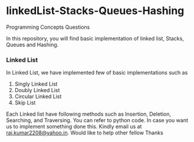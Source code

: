 # linkedList-Stacks-Queues-Hashing
Programming Concepts Questions


In this repository, you will find basic implementation of linked list, Stacks, Queues and Hashing.

### Linked List
In Linked List, we have implemented few of basic implementations such as
1) Singly Linked List
2) Doubly Linked List
3) Circular Linked List
4) Skip List

Each Linked list have following methods such as Insertion, Deletion, Searching, and Traversing. You can refer to python code. In case you want us to implement something done this. Kindly email us at raj.kumar2208@yahoo.in.
Would like to help other fellow Thanks
